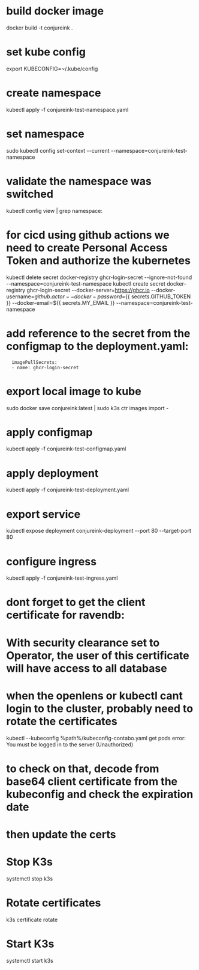 # build docker image
docker build -t conjureink .

# set kube config
export KUBECONFIG=~/.kube/config

# create namespace
kubectl apply -f conjureink-test-namespace.yaml

# set namespace
sudo kubectl config set-context --current --namespace=conjureink-test-namespace
# validate the namespace was switched
kubectl config view | grep namespace:


# for cicd using github actions we need to create Personal Access Token and authorize the kubernetes 
kubectl delete secret docker-registry ghcr-login-secret --ignore-not-found --namespace=conjureink-test-namespace
kubectl create secret docker-registry ghcr-login-secret --docker-server=https://ghcr.io --docker-username=${{ github.actor }} --docker-password=${{ secrets.GITHUB_TOKEN }} --docker-email=${{ secrets.MY_EMAIL }} --namespace=conjureink-test-namespace


# add reference to the secret from the configmap to the deployment.yaml:
      imagePullSecrets:
      - name: ghcr-login-secret



# export local image to kube 
sudo docker save conjureink:latest | sudo k3s ctr images import -

# apply configmap
kubectl apply -f conjureink-test-configmap.yaml

# apply deployment
kubectl apply -f conjureink-test-deployment.yaml

# export service
kubectl expose deployment conjureink-deployment  --port 80 --target-port 80

# configure ingress
kubectl apply -f conjureink-test-ingress.yaml

# dont forget to get the client certificate for ravendb:
# With security clearance set to Operator, the user of this certificate will have access to all database


# when the openlens or kubectl cant login to the cluster, probably need to rotate the certificates
kubectl --kubeconfig %path%/kubeconfig-contabo.yaml get pods
error: You must be logged in to the server (Unauthorized)
# to check on that, decode from base64 client certificate from the kubeconfig and check the expiration date
# then update the certs
# Stop K3s
systemctl stop k3s

# Rotate certificates
k3s certificate rotate

# Start K3s
systemctl start k3s


